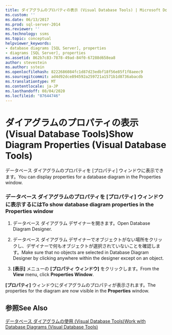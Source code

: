 ```yaml
---
title: ダイアグラムのプロパティの表示 (Visual Database Tools) | Microsoft Docs
ms.custom: ''
ms.date: 06/13/2017
ms.prod: sql-server-2014
ms.reviewer: ''
ms.technology: ssms
ms.topic: conceptual
helpviewer_keywords:
- database diagrams [SQL Server], properties
- diagrams [SQL Server], properties
ms.assetid: 862b7c83-7878-49ad-84f0-67288d658ea8
author: stevestein
ms.author: sstein
ms.openlocfilehash: 8222686084fc1d87d23edbf18f56e85f1f8aeec9
ms.sourcegitcommit: ad4d92dce894592a259721a1571b1d8736abacdb
ms.translationtype: MT
ms.contentlocale: ja-JP
ms.lasthandoff: 08/04/2020
ms.locfileid: "87644746"
---
```

# <a name="show-diagram-properties-visual-database-tools"></a><span data-ttu-id="50a60-102">ダイアグラムのプロパティの表示 (Visual Database Tools)</span><span class="sxs-lookup"><span data-stu-id="50a60-102">Show Diagram Properties (Visual Database Tools)</span></span>
  <span data-ttu-id="50a60-103">データベース ダイアグラムのプロパティを [プロパティ] ウィンドウに表示できます。</span><span class="sxs-lookup"><span data-stu-id="50a60-103">You can display properties for a database diagram in the Properties window.</span></span>  
  
### <a name="to-show-database-diagram-properties-in-the-properties-window"></a><span data-ttu-id="50a60-104">データベース ダイアグラムのプロパティを [プロパティ] ウィンドウに表示するには</span><span class="sxs-lookup"><span data-stu-id="50a60-104">To show database diagram properties in the Properties window</span></span>  
  
1.  <span data-ttu-id="50a60-105">データベース ダイアグラム デザイナーを開きます。</span><span class="sxs-lookup"><span data-stu-id="50a60-105">Open Database Diagram Designer.</span></span>  
  
2.  <span data-ttu-id="50a60-106">データベース ダイアグラム デザイナーでオブジェクトがない場所をクリックし、デザイナーで何もオブジェクトが選択されていないことを確認します。</span><span class="sxs-lookup"><span data-stu-id="50a60-106">Make sure that no objects are selected in Database Diagram Designer by clicking anywhere within the designer except on an object.</span></span>  
  
3.  <span data-ttu-id="50a60-107">**[表示]** メニューの **[プロパティ ウィンドウ]** をクリックします。</span><span class="sxs-lookup"><span data-stu-id="50a60-107">From the **View** menu, click **Properties Window**.</span></span>  
  
 <span data-ttu-id="50a60-108">**[プロパティ]** ウィンドウにダイアグラムのプロパティが表示されます。</span><span class="sxs-lookup"><span data-stu-id="50a60-108">The properties for the diagram are now visible in the **Properties** window.</span></span>  
  
## <a name="see-also"></a><span data-ttu-id="50a60-109">参照</span><span class="sxs-lookup"><span data-stu-id="50a60-109">See Also</span></span>  
 [<span data-ttu-id="50a60-110">データベース ダイアグラムの使用 (Visual Database Tools)</span><span class="sxs-lookup"><span data-stu-id="50a60-110">Work with Database Diagrams &#40;Visual Database Tools&#41;</span></span>](visual-database-tools.md)  
  
  
